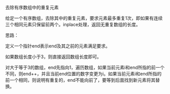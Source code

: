 去除有序数组中的重复元素

给定一个有序数组，去除其中的重复元素，要求元素最多重复1次，即如果有连续三个相同元素只保留前两个。inplace处理，返回无重复数组的长度。

思路：

定义一个指针end表示end及其之前的元素满足要求。

如果数组长度小于3，则直接返回数组长度即可。

对大于等于3的数组，end先指向1，遍历数组，如果当前元素i和end所指的前一个不同，则end++，并且当前end位置的数字变更为i。如果当前元素i和end所指的前一个相同，则说明有重复的，end不能向前了，要等到后面找到新元素将其替换。